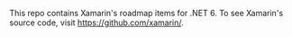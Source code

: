 This repo contains Xamarin's roadmap items for .NET 6. To see Xamarin's source code, visit https://github.com/xamarin/.

